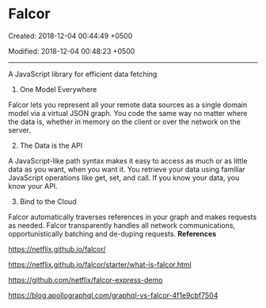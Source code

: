 # Falcor

Created: 2018-12-04 00:44:49 +0500

Modified: 2018-12-04 00:48:23 +0500

---

A JavaScript library for efficient data fetching
1.  One Model Everywhere

Falcor lets you represent all your remote data sources as a single domain model via a virtual JSON graph. You code the same way no matter where the data is, whether in memory on the client or over the network on the server.

2.  The Data is the API

A JavaScript-like path syntax makes it easy to access as much or as little data as you want, when you want it. You retrieve your data using familiar JavaScript operations like get, set, and call. If you know your data, you know your API.

3.  Bind to the Cloud

Falcor automatically traverses references in your graph and makes requests as needed. Falcor transparently handles all network communications, opportunistically batching and de-duping requests.
**References**

<https://netflix.github.io/falcor/>

<https://netflix.github.io/falcor/starter/what-is-falcor.html>

<https://github.com/netflix/falcor-express-demo>

<https://blog.apollographql.com/graphql-vs-falcor-4f1e9cbf7504>
